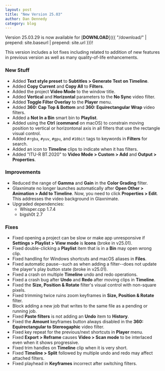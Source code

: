 ```yaml
---
layout: post
title: "New Version 25.03"
author: Dan Dennedy
category: blog
---
```


Version 25.03.29 is now available for [**DOWNLOAD**]({{ "/download/" | prepend: site.baseurl | prepend: site.url }})!

This version includes a lot fixes including related to addition of new features in previous version as well as many quality-of-life enhancements.

### New Stuff

- Added **Text style preset** to **Subtitles > Generate Text on Timeline**.
- Added **Copy Current** and **Copy All** to **Filters**.
- Added the project **Video Mode** to the window title.
- Added **Vertical** and **Horizontal** parameters to the **No Sync** video filter.
- Added **Toggle Filter Overlay** to the **Player** menu.
- Added **360: Cap Top & Bottom** and **360: Equirectangular Wrap** video filters.
- Added a **Not In a Bin** smart bin to **Playlist**.
- Added using the **Ctrl** (**command** on macOS) to constrain moving position to vertical
  or horizontonal axis in all filters that use the rectangle visual control.
- Added `#rgba`, `#yuv`, `#gpu`, and `#10bit` tags to keywords in **Filters** for search.
- Added an icon to **Timeline** clips to indicate when it has filters.
- Added "ITU-R BT.2020" to **Video Mode > Custom > Add** and **Output > Properties**.
  
### Improvements

- Reduced the range of **Gamma** and **Gain** in the **Color Grading** filter.
- Glaxnimate no longer launches automatically after **Open Other > Animation > Add to Timeline**. Now, you need to click **Properties > Edit**. This addresses the video background in Glaxnimate.
- Upgraded dependencies:
  - Whisper.cpp 1.7.4
  - bigsh0t 2.7

### Fixes

- Fixed opening a project can be slow or make app unresponsive if **Settings > Playlist > View mode** is **Icons** (broke in v25.01).
- Fixed double-clicking a **Playlist** item that is in a **Bin** may open wrong clip.
- Fixed handling for Windows shortcuts and macOS aliases in **Files**.
- Fixed automatic pause--such as when adding a filter--does not update the player's play button state (broke in v25.01).
- Fixed a crash on multiple **Timeline** undo and redo operations.
- Fixed a crash bug after **Undo** and **Redo** after moving clips in **Timeline**.
- Fixed the **Size, Position & Rotate** filter's visual control with non-square pixels.
- Fixed trimming twice ruins zoom keyframes in **Size, Position & Rotate** filter.
- Block adding a new job that writes to the same file as a pending or running job.
- Fixed **Paste filters** is not adding an **Undo** item to **History**.
- Fixed the **Amount** keyframes button always disabled in the **360: Equirectangular to Stereogaphic** video filter.
- Fixed key repeat for the previous/next shortcuts in **Player** menu.
- Fixed **Export > Reframe** causes **Video > Scan mode** to be interlaced even when it shows progressive.
- Fixed trim handles on **Timeline** clip when it is very short.
- Fixed **Timeline > Split** followed by multiple undo and redo may affect attached filters.
- Fixed playhead in **Keyframes** incorrect after switching filters.
